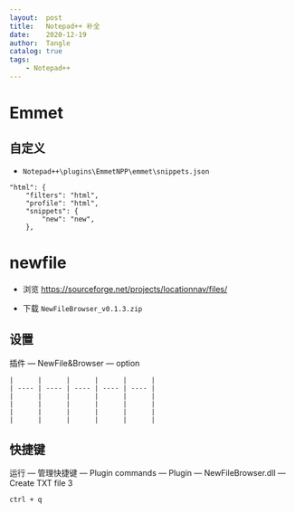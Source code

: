 ```yaml
---
layout:  post
title:   Notepad++ 补全
date:    2020-12-19
author:  Tangle
catalog: true
tags:
    - Notepad++
---
```


# Emmet

## 自定义

- `Notepad++\plugins\EmmetNPP\emmet\snippets.json`

```
"html": {
    "filters": "html",
    "profile": "html",
    "snippets": {
        "new": "new",
    },
```

# newfile

- 浏览 <https://sourceforge.net/projects/locationnav/files/>

- 下载 `NewFileBrowser_v0.1.3.zip`

## 设置

插件 — NewFile&Browser — option

```
|      |      |      |      |      |
| ---- | ---- | ---- | ---- | ---- |
|      |      |      |      |      |
|      |      |      |      |      |
|      |      |      |      |      |
|      |      |      |      |      |
```

## 快捷键

运行 — 管理快捷键 — Plugin commands — Plugin — NewFileBrowser.dll — Create TXT file 3

```
ctrl + q
```
